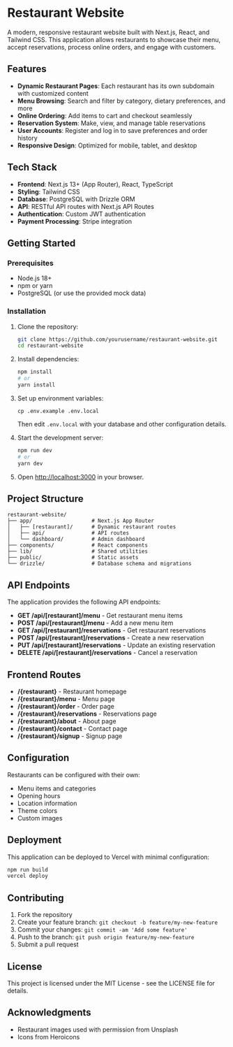# Restaurant Website

A modern, responsive restaurant website built with Next.js, React, and Tailwind CSS. This application allows restaurants to showcase their menu, accept reservations, process online orders, and engage with customers.

## Features

- **Dynamic Restaurant Pages**: Each restaurant has its own subdomain with customized content
- **Menu Browsing**: Search and filter by category, dietary preferences, and more
- **Online Ordering**: Add items to cart and checkout seamlessly
- **Reservation System**: Make, view, and manage table reservations
- **User Accounts**: Register and log in to save preferences and order history
- **Responsive Design**: Optimized for mobile, tablet, and desktop

## Tech Stack

- **Frontend**: Next.js 13+ (App Router), React, TypeScript
- **Styling**: Tailwind CSS
- **Database**: PostgreSQL with Drizzle ORM
- **API**: RESTful API routes with Next.js API Routes
- **Authentication**: Custom JWT authentication
- **Payment Processing**: Stripe integration

## Getting Started

### Prerequisites

- Node.js 18+
- npm or yarn
- PostgreSQL (or use the provided mock data)

### Installation

1. Clone the repository:
   ```bash
   git clone https://github.com/yourusername/restaurant-website.git
   cd restaurant-website
   ```

2. Install dependencies:
   ```bash
   npm install
   # or
   yarn install
   ```

3. Set up environment variables:
   ```
   cp .env.example .env.local
   ```
   Then edit `.env.local` with your database and other configuration details.

4. Start the development server:
   ```bash
   npm run dev
   # or
   yarn dev
   ```

5. Open [http://localhost:3000](http://localhost:3000) in your browser.

## Project Structure

```
restaurant-website/
├── app/                   # Next.js App Router
│   ├── [restaurant]/      # Dynamic restaurant routes
│   ├── api/               # API routes
│   └── dashboard/         # Admin dashboard
├── components/            # React components
├── lib/                   # Shared utilities
├── public/                # Static assets
└── drizzle/               # Database schema and migrations
```

## API Endpoints

The application provides the following API endpoints:

- **GET /api/[restaurant]/menu** - Get restaurant menu items
- **POST /api/[restaurant]/menu** - Add a new menu item
- **GET /api/[restaurant]/reservations** - Get restaurant reservations
- **POST /api/[restaurant]/reservations** - Create a new reservation
- **PUT /api/[restaurant]/reservations** - Update an existing reservation
- **DELETE /api/[restaurant]/reservations** - Cancel a reservation

## Frontend Routes

- **/{restaurant}** - Restaurant homepage
- **/{restaurant}/menu** - Menu page
- **/{restaurant}/order** - Order page
- **/{restaurant}/reservations** - Reservations page
- **/{restaurant}/about** - About page
- **/{restaurant}/contact** - Contact page
- **/{restaurant}/signup** - Signup page

## Configuration

Restaurants can be configured with their own:

- Menu items and categories
- Opening hours
- Location information
- Theme colors
- Custom images

## Deployment

This application can be deployed to Vercel with minimal configuration:

```bash
npm run build
vercel deploy
```

## Contributing

1. Fork the repository
2. Create your feature branch: `git checkout -b feature/my-new-feature`
3. Commit your changes: `git commit -am 'Add some feature'`
4. Push to the branch: `git push origin feature/my-new-feature`
5. Submit a pull request

## License

This project is licensed under the MIT License - see the LICENSE file for details.

## Acknowledgments

- Restaurant images used with permission from Unsplash
- Icons from Heroicons 